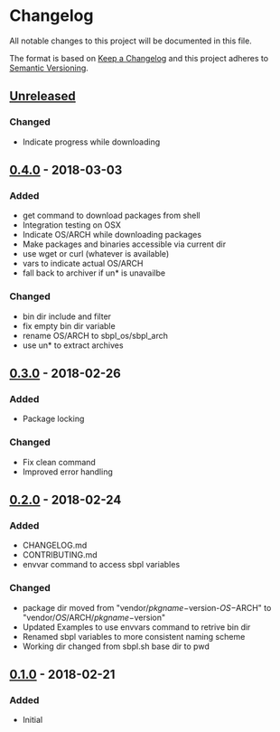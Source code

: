 # Changelog
All notable changes to this project will be documented in this file.

The format is based on [Keep a Changelog](http://keepachangelog.com/en/1.0.0/)
and this project adheres to [Semantic Versioning](http://semver.org/spec/v2.0.0.html).

## [Unreleased]
### Changed
- Indicate progress while downloading

## [0.4.0] - 2018-03-03
### Added
- get command to download packages from shell
- Integration testing on OSX
- Indicate OS/ARCH while downloading packages
- Make packages and binaries accessible via current dir
- use wget or curl (whatever is available)
- vars to indicate actual OS/ARCH
- fall back to archiver if un* is unavailbe
### Changed
- bin dir include and filter
- fix empty bin dir variable
- rename OS/ARCH to sbpl_os/sbpl_arch
- use un* to extract archives

## [0.3.0] - 2018-02-26
### Added
- Package locking
### Changed
- Fix clean command
- Improved error handling

## [0.2.0] - 2018-02-24
### Added
- CHANGELOG.md
- CONTRIBUTING.md
- envvar command to access sbpl variables
### Changed
- package dir moved from "vendor/$pkgname-$version-$OS-$ARCH" to "vendor/$OS/$ARCH/$pkgname-$version"
- Updated Examples to use envvars command to retrive bin dir 
- Renamed sbpl variables to more consistent naming scheme
- Working dir changed from sbpl.sh base dir to pwd

## [0.1.0] - 2018-02-21
### Added
- Initial

[Unreleased]: https://github.com/octocraft/sbpl/compare/master...v0.4.0
[0.4.0]: https://github.com/octocraft/sbpl/compare/v0.3.0...v0.4.0
[0.3.0]: https://github.com/octocraft/sbpl/compare/v0.2.0...v0.3.0
[0.2.0]: https://github.com/octocraft/sbpl/compare/v0.1.0...v0.2.0
[0.1.0]: https://github.com/octocraft/sbpl/tree/v0.1.0
